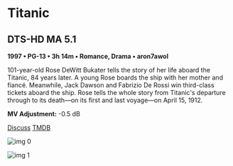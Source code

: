 # Titanic

## DTS-HD MA 5.1

**1997 • PG-13 • 3h 14m • Romance, Drama • aron7awol**

101-year-old Rose DeWitt Bukater tells the story of her life aboard the Titanic, 84 years later. A young Rose boards the ship with her mother and fiancé. Meanwhile, Jack Dawson and Fabrizio De Rossi win third-class tickets aboard the ship. Rose tells the whole story from Titanic's departure through to its death—on its first and last voyage—on April 15, 1912.

**MV Adjustment:** -0.5 dB

[Discuss](https://www.avsforum.com/threads/bass-eq-for-filtered-movies.2995212/post-57819580)  [TMDB](597)

![img 0](https://i.imgur.com/ID9gXe4.jpg)

![img 1](https://i.imgur.com/XtekeBV.jpg)


